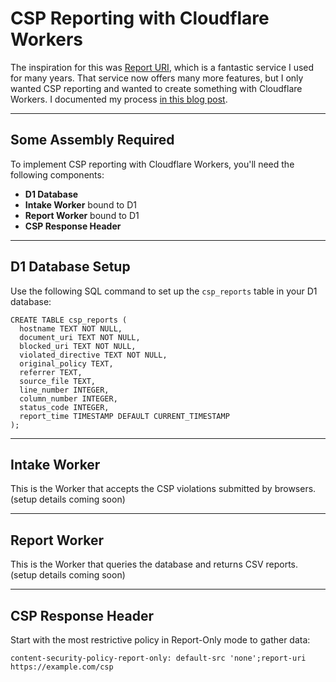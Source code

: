 # CSP Reporting with Cloudflare Workers

The inspiration for this was [Report URI](https://report-uri.com), which is a fantastic service I used for many years. That service now offers many more features, but I only wanted CSP reporting and wanted to create something with Cloudflare Workers. I documented my process [in this blog post](https://scottdayman.com/csp-reports-with-workers/).

---

## Some Assembly Required

To implement CSP reporting with Cloudflare Workers, you'll need the following components:

- **D1 Database**
- **Intake Worker** bound to D1
- **Report Worker** bound to D1
- **CSP Response Header**

---

## D1 Database Setup

Use the following SQL command to set up the `csp_reports` table in your D1 database:

```
CREATE TABLE csp_reports (
  hostname TEXT NOT NULL,
  document_uri TEXT NOT NULL,
  blocked_uri TEXT NOT NULL,
  violated_directive TEXT NOT NULL,
  original_policy TEXT,
  referrer TEXT,
  source_file TEXT,
  line_number INTEGER,
  column_number INTEGER,
  status_code INTEGER,
  report_time TIMESTAMP DEFAULT CURRENT_TIMESTAMP
);
```

---

## Intake Worker

This is the Worker that accepts the CSP violations submitted by browsers.  
(setup details coming soon)

---

## Report Worker

This is the Worker that queries the database and returns CSV reports.  
(setup details coming soon)

---

## CSP Response Header

Start with the most restrictive policy in Report-Only mode to gather data:

`content-security-policy-report-only: default-src 'none';report-uri https://example.com/csp`